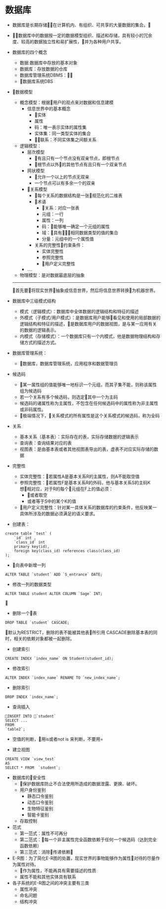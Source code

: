 
# 数据库

- 数据库是长期存储在计算机内、有组织、可共享的大量数据的集合。
- 数据库中的数据按一定的数据模型组织、描述和存储，具有较小的冗余度、较高的数据独立性和易扩展性，并为各种用户共享。
- 数据库的四个概念
    * 数据:数据库中存放的基本对象
    * 数据库：存放数据的仓库
    * 数据库管理系统DBMS：
    * 数据库系统DBS
- 数据模型
    * 概念模型：根据用户的观点来对数据和信息建模
        * 信息世界中的基本概念
            - 实体
            - 属性
            - 码：唯一表示实体的属性集
            - 实体集：同一类型实体的集合
            - 联系：不同实体集之间额关系
    * 逻辑模型：
        * 层次模型
            - 有且只有一个节点没有双亲节点，即根节点
            - 根节点以外的其他节点有且只有一个双亲节点
        * 网状模型
            - 允许一个以上的节点无双亲
            - 一个节点可以有多余一个的双亲
        * 关系模型
            - 每个关系的数据结构是一张规范化的二维表
            - 术语
                - 关系：对应一张表
                - 元组：一行
                - 属性：一列
                - 码：能够唯一确定一个元组的属性
                - 域：具有相同数据类型的值的集合
                - 分量：元组中的一个属性值
            - 关系的完整性约束条件：
                - 实体完整性
                - 参照完整性
                - 用户定义完整性
        * ....
    * 物理模型：是对数据最底层的抽象
    ---
    首先要将现实世界抽象成信息世界，然后将信息世界转换为机器世界。
- 数据库中三级模式结构
    - 模式（逻辑模式）：数据库中全体数据的逻辑结构和特征的描述
    - 外模式（子模式/用户模式）：是数据库用户能够看见和使用的局部数据的逻辑结构和特征的描述，是数据库用户的数据视图，是与某一应用有关的数据的逻辑表示。
    - 内模式（存储模式）：一个数据库只有一个内模式，他是数据物理结构和存储方式的描述方式。
- 数据库管理系统：
    - 数据库，数据库管理系统，应用程序和数据管理员

- 候选码
    * 某一属性组的值能够唯一地标识一个元组，而其子集不能，则称该属性组为候选码
    * 若一个关系有多个候选码，则选定其中一个为主码
    * 候选码的诸属性称为主属性，不包含在任何候选码中的属性称为非主属性或非码属性。
    * 极端情况下，关系模式的所有属性是这个关系模式的候选码，称为全码
- 关系
    * 基本关系（基本表）：实际存在的表，实际存储数据的逻辑表示
    * 查询表：查询结果对应的表
    * 视图表：是由基本表或者其他视图表导出的表，虚表不对应实际存储的数据
- 完整性
    * 实体完整性：若属性A是基本关系R的主属性，则A不能取空值
    * 参照完整性：若属性F是基本关系R的外码，他与基本关系S的主码K想相对应，对于R的每个元组在F上的值必须：
        * 或者取空 
        * 或者等于S中的某个K的值
    * 用户定义完整性：针对某一具体关系的数据库的约束条件，他反映某一具体所涉及的数据必须满足的语义要求。
- 创建表：
```
create table `test` (
    `id` int ,
    `class_id` int
    primary key(id),
    foreign key(class_id) references class(class_id)
);
```

- 向表中新增一列
```
ALTER TABLE `student` ADD `S_entrance` DATE; 
```
- 修改一列的数据类型
```
ALTER TABLE student ALTER COLUMN `Sage` INT;
```

- 删除一个表
```
DROP TABLE `student` CASCADE;
```
默认为RESTRICT，删除的表不能被其他表所引用
CASCADE删除基本表的同时，相关的依赖对象都被一起删除。
- 创建索引
```
CREATE INDEX `index_name` ON Student(student_id);
```

- 修改索引
```
ALTER INDEX `index_name` RENAME TO `new_index_name`;
```
- 删除索引
```
DROP INDEX `index_name`;
```
- 查询插入
```
INSERT INTO `student` 
SELECT ...
FROM 
`table2`;
```
- 空值的判断，用is或者not is 来判断，不要用=

- 建立视图
```
CREATE VIEW `view_test`
AS
SELECT * FROM  `student`;
```
- 数据库的安全性
    - 保护数据库防止不合法使用所造成的数据泄露、更换、破坏。
    - 用户身份鉴别
        - 静态口令鉴别
        - 动态口令鉴别
        - 生物特征鉴别
        - 智能卡鉴别
    - 存取控制
- 范式
    - 第一范式：属性不可再分
    - 第二范式：每一个非主属性完全函数依赖于任何一个候选码（达到完全函数依赖）
    - 第三范式：消除传递依赖
- E-R图：为了简化E-R图的处置，现实世界的事物能够作为属性对待的尽量作为属性对待。
    - 作为属性，不能再具有需要描述的性质
    - 属性不能和其他实体具有联系
- 各子系统的E-R图之间的冲突主要有三类
    - 属性冲突
    - 命名问题
    - 结构冲突
